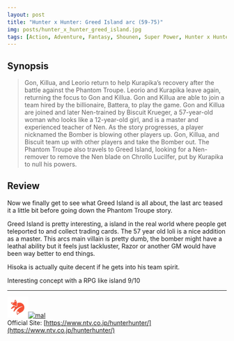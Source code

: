 ```yaml
---
layout: post
title: "Hunter x Hunter: Greed Island arc (59-75)"
img: posts/hunter_x_hunter_greed_island.jpg 
tags: [Action, Adventure, Fantasy, Shounen, Super Power, Hunter x Hunter]
---
```


## Synopsis
>Gon, Killua, and Leorio return to help Kurapika’s recovery after the battle against the Phantom Troupe. Leorio and Kurapika leave again, returning the focus to Gon and Killua. Gon and Killua are able to join a team hired by the billionaire, Battera, to play the game. Gon and Killua are joined and later Nen-trained by Biscuit Krueger, a 57-year-old woman who looks like a 12-year-old girl, and is a master and experienced teacher of Nen. As the story progresses, a player nicknamed the Bomber is blowing other players up. Gon, Killua, and Biscuit team up with other players and take the Bomber out. The Phantom Troupe also travels to Greed Island, looking for a Nen-remover to remove the Nen blade on Chrollo Lucilfer, put by Kurapika to null his powers.

## Review
Now we finally get to see what Greed Island is all about, the last arc teased it a little bit before going down the Phantom Troupe story.

Greed Island is pretty interesting, a island in the real world where people get teleported to and collect trading cards. The 57 year old loli is a nice addition as a master. This arcs main villain is pretty dumb, the bomber might have a leathal ability but it feels just lackluster, Razor or another GM would have been way better to end things.

Hisoka is actually quite decent if he gets into his team spirit.
   
Interesting concept with a RPG like island 9/10

---

[![kitsu](..\assets\img\kitsu.png)](https://kitsu.io/anime/hunter-x-hunter-2011)[![mal](..\assets\img\mal.ico)](https://myanimelist.net/anime/11061/Hunter_x_Hunter_2011)  
Official Site: [https://www.ntv.co.jp/hunterhunter/](https://www.ntv.co.jp/hunterhunter/)
